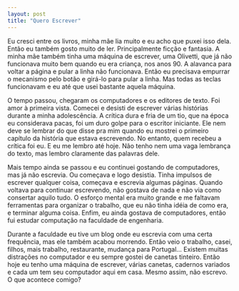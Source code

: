 ```yaml
---
layout: post
title: "Quero Escrever"
---
```

Eu cresci entre os livros, minha mãe lia muito e eu acho que puxei isso dela. Então eu também gosto muito de ler. Principalmente ficção e fantasia. A minha mãe também tinha uma máquina de escrever, uma Olivetti, que já não funcionava muito bem quando eu era criança, nos anos 90. A alavanca para voltar a página e pular a linha não funcionava. Então eu precisava empurrar o mecanismo pelo botão e girá-lo para pular a linha. Mas todas as teclas funcionavam e eu até que usei bastante aquela máquina.

O tempo passou, chegaram os computadores e os editores de texto. Foi amor à primeira vista. Comecei e desisti de escrever várias histórias durante a minha adolescência. A crítica dura e fria de um tio, que na época eu considerava pacas, foi um duro golpe para o escritor iniciante. Ele nem deve se lembrar do que disse pra mim quando eu mostrei o primeiro capítulo da história que estava escrevendo. No entanto, quem recebeu a crítica foi eu. E eu me lembro até hoje. Não tenho nem uma vaga lembrança do texto, mas lembro claramente das palavras dele.

Mais tempo ainda se passou e eu continuei gostando de computadores, mas já não escrevia. Ou começava e logo desistia. Tinha impulsos de escrever qualquer coisa, começava e escrevia algumas páginas. Quando voltava para continuar escrevendo, não gostava de nada e não via como consertar aquilo tudo. O esforço mental era muito grande e me faltavam ferramentas para organizar o trabalho, que eu não tinha idéia de como era, e terminar alguma coisa. Enfim, eu ainda gostava de computadores, então fui estudar computação na faculdade de engenharia.

Durante a faculdade eu tive um blog onde eu escrevia com uma certa frequência, mas ele também acabou morrendo. Então veio o trabalho, casei, filhos, mais trabalho, restaurante, mudança para Portugal...
Existem muitas distrações no computador e eu sempre gostei de canetas tinteiro. Então hoje eu tenho uma máquina de escrever, várias canetas, cadernos variados e cada um tem seu computador aqui em casa. Mesmo assim, não escrevo. O que acontece comigo?